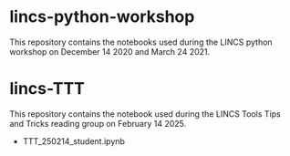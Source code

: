 # lincs-python-workshop

This repository contains the notebooks used during the LINCS python workshop on December 14 2020 and March 24 2021.

# lincs-TTT

This repository contains the notebook used during the LINCS Tools Tips and Tricks reading group on February 14 2025.
- TTT_250214_student.ipynb

